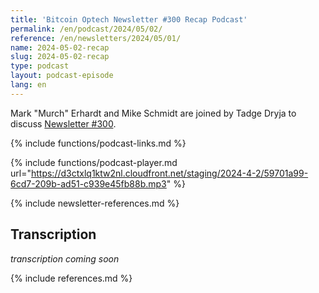 ```yaml
---
title: 'Bitcoin Optech Newsletter #300 Recap Podcast'
permalink: /en/podcast/2024/05/02/
reference: /en/newsletters/2024/05/01/
name: 2024-05-02-recap
slug: 2024-05-02-recap
type: podcast
layout: podcast-episode
lang: en
---
```

Mark "Murch" Erhardt and Mike Schmidt are joined by Tadge Dryja to discuss
[Newsletter #300]({{page.reference}}).

{% include functions/podcast-links.md %}

{% include functions/podcast-player.md url="https://d3ctxlq1ktw2nl.cloudfront.net/staging/2024-4-2/59701a99-6cd7-209b-ad51-c939e45fb88b.mp3" %}

{% include newsletter-references.md %}

## Transcription

_transcription coming soon_

{% include references.md %}
